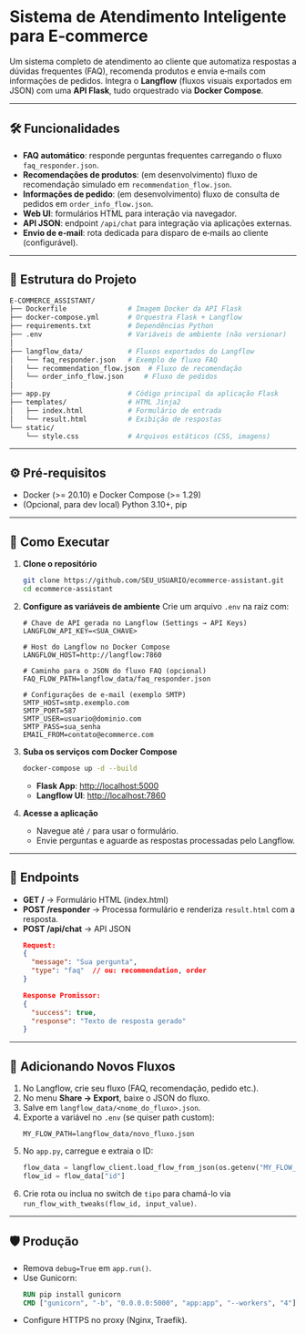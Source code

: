 # Sistema de Atendimento Inteligente para E‑commerce

Um sistema completo de atendimento ao cliente que automatiza respostas a dúvidas frequentes (FAQ), recomenda produtos e envia e‑mails com informações de pedidos. Integra o **Langflow** (fluxos visuais exportados em JSON) com uma **API Flask**, tudo orquestrado via **Docker Compose**.

---

## 🛠️ Funcionalidades

- **FAQ automático**: responde perguntas frequentes carregando o fluxo `faq_responder.json`.
- **Recomendações de produtos**: (em desenvolvimento) fluxo de recomendação simulado em `recommendation_flow.json`.
- **Informações de pedido**: (em desenvolvimento) fluxo de consulta de pedidos em `order_info_flow.json`.
- **Web UI**: formulários HTML para interação via navegador.
- **API JSON**: endpoint `/api/chat` para integração via aplicações externas.
- **Envio de e‑mail**: rota dedicada para disparo de e‑mails ao cliente (configurável).

---

## 📁 Estrutura do Projeto

```bash
E-COMMERCE_ASSISTANT/
├── Dockerfile               # Imagem Docker da API Flask
├── docker-compose.yml       # Orquestra Flask + Langflow
├── requirements.txt         # Dependências Python
├── .env                     # Variáveis de ambiente (não versionar)
│
├── langflow_data/           # Fluxos exportados do Langflow
│   └── faq_responder.json   # Exemplo de fluxo FAQ
│   └── recommendation_flow.json  # Fluxo de recomendação
│   └── order_info_flow.json     # Fluxo de pedidos
│
├── app.py                   # Código principal da aplicação Flask
├── templates/               # HTML Jinja2
│   ├── index.html           # Formulário de entrada
│   └── result.html          # Exibição de respostas
└── static/
    └── style.css            # Arquivos estáticos (CSS, imagens)
```

---

## ⚙️ Pré‑requisitos

- Docker (>= 20.10) e Docker Compose (>= 1.29)
- (Opcional, para dev local) Python 3.10+, pip

---

## 🚀 Como Executar

1. **Clone o repositório**

   ```bash
   git clone https://github.com/SEU_USUARIO/ecommerce-assistant.git
   cd ecommerce-assistant
   ```

2. **Configure as variáveis de ambiente** Crie um arquivo `.env` na raiz com:

   ```dotenv
   # Chave de API gerada no Langflow (Settings → API Keys)
   LANGFLOW_API_KEY=<SUA_CHAVE>

   # Host do Langflow no Docker Compose
   LANGFLOW_HOST=http://langflow:7860

   # Caminho para o JSON do fluxo FAQ (opcional)
   FAQ_FLOW_PATH=langflow_data/faq_responder.json

   # Configurações de e-mail (exemplo SMTP)
   SMTP_HOST=smtp.exemplo.com
   SMTP_PORT=587
   SMTP_USER=usuario@dominio.com
   SMTP_PASS=sua_senha
   EMAIL_FROM=contato@ecommerce.com
   ```

3. **Suba os serviços com Docker Compose**

   ```bash
   docker-compose up -d --build
   ```

   - **Flask App**: [http://localhost:5000](http://localhost:5000)
   - **Langflow UI**: [http://localhost:7860](http://localhost:7860)

4. **Acesse a aplicação**

   - Navegue até `/` para usar o formulário.
   - Envie perguntas e aguarde as respostas processadas pelo Langflow.

---

## 📝 Endpoints

- **GET /** → Formulário HTML (index.html)
- **POST /responder** → Processa formulário e renderiza `result.html` com a resposta.
- **POST /api/chat** → API JSON
  ```json
  Request:
  {
    "message": "Sua pergunta",
    "type": "faq"  // ou: recommendation, order
  }

  Response Promissor:
  {
    "success": true,
    "response": "Texto de resposta gerado"
  }
  ```

---

## 🔄 Adicionando Novos Fluxos

1. No Langflow, crie seu fluxo (FAQ, recomendação, pedido etc.).
2. No menu **Share → Export**, baixe o JSON do fluxo.
3. Salve em `langflow_data/<nome_do_fluxo>.json`.
4. Exporte a variável no `.env` (se quiser path custom):
   ```dotenv
   MY_FLOW_PATH=langflow_data/novo_fluxo.json
   ```
5. No `app.py`, carregue e extraia o ID:
   ```python
   flow_data = langflow_client.load_flow_from_json(os.getenv("MY_FLOW_PATH"))
   flow_id = flow_data["id"]
   ```
6. Crie rota ou inclua no switch de `tipo` para chamá-lo via `run_flow_with_tweaks(flow_id, input_value)`.

---

## 🛡️ Produção

- Remova `debug=True` em `app.run()`.
- Use Gunicorn:
  ```dockerfile
  RUN pip install gunicorn
  CMD ["gunicorn", "-b", "0.0.0.0:5000", "app:app", "--workers", "4"]
  ```
- Configure HTTPS no proxy (Nginx, Traefik).

